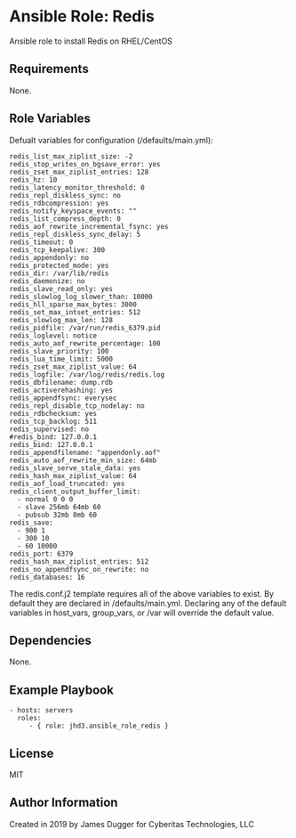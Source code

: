 Ansible Role: Redis
=========

Ansible role to install Redis on RHEL/CentOS

Requirements
------------

None.

Role Variables
--------------

Defualt variables for configuration (/defaults/main.yml):
```
redis_list_max_ziplist_size: -2
redis_stop_writes_on_bgsave_error: yes
redis_zset_max_ziplist_entries: 128
redis_hz: 10
redis_latency_monitor_threshold: 0
redis_repl_diskless_sync: no
redis_rdbcompression: yes
redis_notify_keyspace_events: ""
redis_list_compress_depth: 0
redis_aof_rewrite_incremental_fsync: yes
redis_repl_diskless_sync_delay: 5
redis_timeout: 0
redis_tcp_keepalive: 300
redis_appendonly: no
redis_protected_mode: yes
redis_dir: /var/lib/redis
redis_daemonize: no
redis_slave_read_only: yes
redis_slowlog_log_slower_than: 10000
redis_hll_sparse_max_bytes: 3000
redis_set_max_intset_entries: 512
redis_slowlog_max_len: 128
redis_pidfile: /var/run/redis_6379.pid
redis_loglevel: notice
redis_auto_aof_rewrite_percentage: 100
redis_slave_priority: 100
redis_lua_time_limit: 5000
redis_zset_max_ziplist_value: 64
redis_logfile: /var/log/redis/redis.log
redis_dbfilename: dump.rdb
redis_activerehashing: yes
redis_appendfsync: everysec
redis_repl_disable_tcp_nodelay: no
redis_rdbchecksum: yes
redis_tcp_backlog: 511
redis_supervised: no
#redis_bind: 127.0.0.1
redis_bind: 127.0.0.1
redis_appendfilename: "appendonly.aof"
redis_auto_aof_rewrite_min_size: 64mb
redis_slave_serve_stale_data: yes
redis_hash_max_ziplist_value: 64
redis_aof_load_truncated: yes
redis_client_output_buffer_limit:
  - normal 0 0 0
  - slave 256mb 64mb 60
  - pubsub 32mb 8mb 60
redis_save:
  - 900 1
  - 300 10
  - 60 10000
redis_port: 6379
redis_hash_max_ziplist_entries: 512
redis_no_appendfsync_on_rewrite: no
redis_databases: 16
```

The redis.conf.j2 template requires all of the above variables to exist.  By default they are declared  in /defaults/main.yml. Declaring  any of the default variables in host_vars, group_vars, or /var will override the default value.

Dependencies
------------

None.

Example Playbook
----------------

    - hosts: servers
      roles:
         - { role: jhd3.ansible_role_redis }

License
-------

MIT

Author Information
------------------

Created in 2019 by James Dugger for Cyberitas Technologies, LLC
